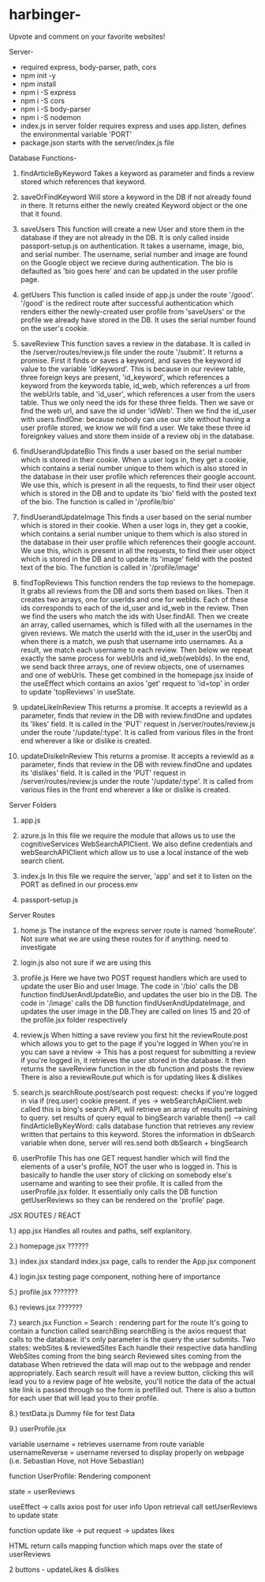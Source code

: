 # harbinger-

Upvote and comment on your favorite websites!

Server-

- required express, body-parser, path, cors
- npm init -y
- npm install
- npm i -S express
- npm i -S cors
- npm i -S body-parser
- npm i -S nodemon
- index.js in server folder requires express and uses app.listen, defines the environmental variable 'PORT'
- package.json starts with the server/index.js file

Database Functions-

1. findArticleByKeyword
   Takes a keyword as parameter and finds a review stored which references that keyword.
2. saveOrFindKeyword
   Will store a keyword in the DB if not already found in there. It returns either the newly created Keyword object
   or the one that it found.
3. saveUsers
   This function will create a new User and store them in the database if they are not already in the DB. It is only called
   inside passport-setup.js on authentication. It takes a username, image, bio, and serial number. The username, serial number and image are found on the Google object we recieve during authentication. The bio is defaulted as 'bio goes here' and can be updated in the user profile page.
4. getUsers
   This function is called inside of app.js under the route '/good'. '/good' is the redirect route after successful authentication
   which renders either the newly-created user profile from 'saveUsers' or the profile we already have stored in the DB. It uses the serial number found on the user's cookie.
5. saveReview
   This function saves a review in the database. It is called in the /server/routes/review.js file under the route '/submit'. It returns a promise. First
   it finds or saves a keyword, and saves the keyword id value to the variable 'idKeyword'. This is because in our review table, three foreign keys are present, 'id_keyword', which references a keyword from the keywords table, id_web, which references a url from the webUrls table, and 'id_user', which references a user from the users table. Thus we only need the ids for these three fields. Then we save or find the web url, and save the id under 'idWeb'. Then we find the id_user with users.findOne: because nobody can use our site without having a user profile stored, we know we will find a user. We take these three id foreignkey values and store them inside of a review obj in the database.

6. findUserandUpdateBio
   This finds a user based on the serial number which is stored in their cookie. When a user logs in, they get a cookie, which contains a serial number unique to them which is also stored in the database in their user profile which references their google account. We use this, which is present in all the requests, to find their user object which is stored in the DB and to update its 'bio' field with the posted text of the bio. The function is called in '/profile/bio'

7. findUserandUpdateImage
   This finds a user based on the serial number which is stored in their cookie. When a user logs in, they get a cookie, which contains a serial number unique to them which is also stored in the database in their user profile which references their google account. We use this, which is present in all the requests, to find their user object which is stored in the DB and to update its 'image' field with the posted text of the bio. The function is called in '/profile/image'

8. findTopReviews
   This function renders the top reviews to the homepage. It grabs all reviews from the DB and sorts them based on likes. Then it creates two arrays, one for userIds and one for webIds. Each of these ids corresponds to each of the id_user and id_web in the review. Then we find the users who match the ids with User.findAll. Then we create an array, called usernames, which is filled with all the usernames in the given reviews. We match the userId with the id_user in the userObj and when there is a match, we push that username into usernames. As a result, we match each username to each review. Then below we repeat exactly the same process for webUrls and id_web(webIds). In the end, we send back three arrays, one of review objects, one of usernames and one of webUrls. These get combined in the homepage.jsx inside of the useEffect which contains an axios 'get' request to 'id=top' in order to update 'topReviews' in useState.

9. updateLikeInReview
   This returns a promise. It accepts a reviewId as a parameter, finds that review in the DB with review.findOne and updates its 'likes' field. It is called in the 'PUT' request in /server/routes/review.js under the route '/update/:type'. It is called from various files in the front end wherever a like or dislike is created.

10. updateDisikeInReview
    This returns a promise. It accepts a reviewId as a parameter, finds that review in the DB with review.findOne and updates its 'dislikes' field. It is called in the 'PUT' request in /server/routes/review.js under the route '/update/:type'. It is called from various files in the front end wherever a like or dislike is created.

Server Folders

1. app.js

2. azure.js
   In this file we require the module that allows us to use the cognitiveServices WebSearchAPIClient. We also define credentials and webSearchAPIClient which allow us to use a local instance of the web search client.

3. index.js
   In this file we require the server, 'app' and set it to listen on the PORT as defined in our process.env

4. passport-setup.js

Server Routes

1. home.js
   The instance of the express server route is named 'homeRoute'. Not sure what we are using these routes for if anything. need to investigate

2. login.js
   also not sure if we are using this

3. profile.js
   Here we have two POST request handlers which are used to update the user Bio and user Image. The code in '/bio' calls the DB function findUserAndUpdateBio, and updates the user bio in the DB. The code in '/image' calls the DB function findUserAndUpdateImage, and updates the user image in the DB.They are called on lines 15 and 20 of the profile.jsx folder respectively

4. review.js
   When hitting a save review you first hit the reviewRoute.post
   which allows you to get to the page if you're logged in
   When you're in you can save a review ->
   This has a post request for submitting a review
   if you're logged in, it retrieves the user stored in the database.
   It then returns the saveReview function in the db function
   and posts the review
   There is also a reviewRoute.put which is for updating likes & dislikes

5. search.js
   searchRoute.post/search
   post request: checks if you're logged in
   via if (req.user) cookie present.
   if yes -> webSearchApiClient.web called
   this is bing's search API, will retrieve an array
   of results pertaining to query.
   set results of query equal to bingSearch variable
   then() --> call findArticleByKeyWord:
   calls database function that retrieves any review
   written that pertains to this keyword.
   Stores the information in dbSearch variable
   when done, server will res.send both dbSearch + bingSearch

6. userProfile
   This has one GET request handler which will find the elements of a user's profile, NOT the user who is logged in. This is basically to handle the user story of clicking on somebody else's username and wanting to see their profile. It is called from the userProfile.jsx folder. It essentially only calls the DB function getUserReviews so they can be rendered on the 'profile' page.

JSX ROUTES / REACT

1.) app.jsx
Handles all routes and paths, self explanitory.

2.) homepage.jsx ??????

3.) index.jsx
standard index.jsx page, calls to render the App.jsx component

4.) login.jsx
testing page component, nothing here of importance

5.) profile.jsx
???????

6.) reviews.jsx
???????

7.) search.jsx
Function = Search : rendering part for the route
It's going to contain a function called searchBing
searchBing is the axios request that calls to the database. it's only parameter is the query the user submits.
Two states: webSites & reviewedSites
Each handle their respective data handling
WebSites coming from the bing search
Reviewed sites coming from the database
When retrieved the data will map out to the webpage and render appropriately.
Each search result will have a review button, clicking this
will lead you to a review page of hte website, you'll notice the data of the actual site link is passed through so the form is prefilled out.
There is also a button for each user that will lead you to their profile.

8.) testData.js
Dummy file for test Data

9.) userProfile.jsx

variable username = retrieves username from route
variable usernameReverse = username reversed to display properly on webpage (i.e. Sebastian Hove, not Hove Sebastian)

function UserProfile: Rendering component

state = userReviews

useEffect -> calls axios post for user info
Upon retrieval call setUserReviews to update state

function update like -> put request -> updates likes

HTML return calls mapping function which maps over the state of userReviews

2 buttons - updateLikes & dislikes
